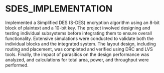 # SDES_IMPLEMENTATION

Implemented a Simplified DES (S-DES) encryption algorithm using an 8-bit block of plaintext and a 10-bit key. The project involved designing and testing individual subsystems before integrating them to ensure overall functionality. Extensive simulations were conducted to validate both the individual blocks and the integrated system. The layout design, including routing and placement, was completed and verified using DRC and LVS tools. Finally, the impact of parasitics on the design performance was analyzed, and calculations for total area, power, and throughput were performed.
